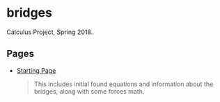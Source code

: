 # bridges
Calculus Project, Spring 2018.

## Pages
- [Starting Page](/main)
    > This includes initial found equations and information about the bridges, along with some forces math.
